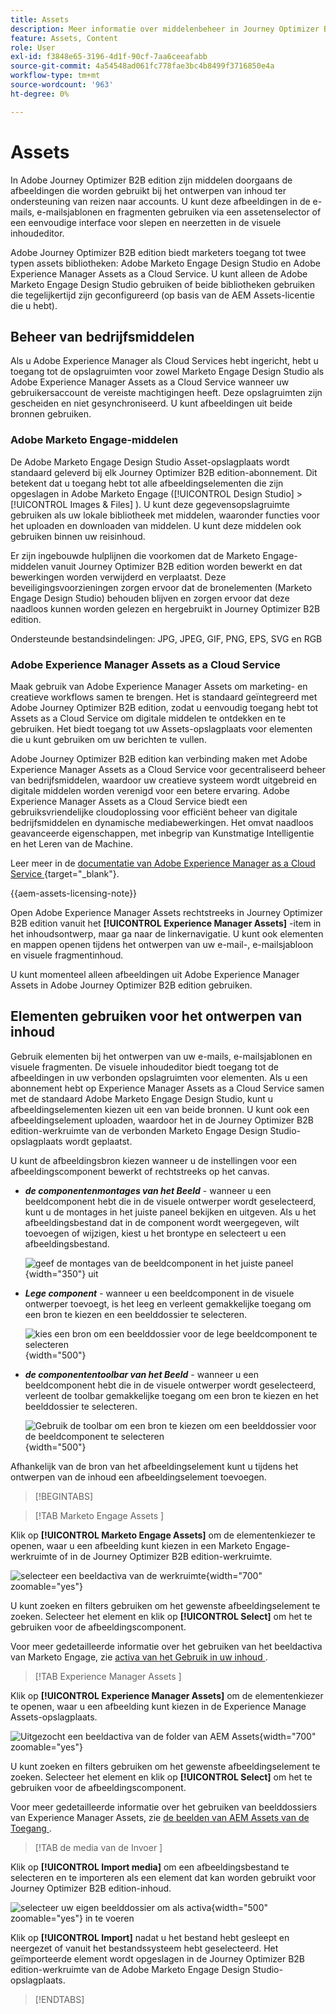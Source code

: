 ```yaml
---
title: Assets
description: Meer informatie over middelenbeheer in Journey Optimizer B2B edition.
feature: Assets, Content
role: User
exl-id: f3848e65-3196-4d1f-90cf-7aa6ceeafabb
source-git-commit: 4a54548ad061fc778fae3bc4b8499f3716850e4a
workflow-type: tm+mt
source-wordcount: '963'
ht-degree: 0%

---
```


# Assets

In Adobe Journey Optimizer B2B edition zijn middelen doorgaans de afbeeldingen die worden gebruikt bij het ontwerpen van inhoud ter ondersteuning van reizen naar accounts. U kunt deze afbeeldingen in de e-mails, e-mailsjablonen en fragmenten gebruiken via een assetenselector of een eenvoudige interface voor slepen en neerzetten in de visuele inhoudeditor.

Adobe Journey Optimizer B2B edition biedt marketers toegang tot twee typen assets bibliotheken: Adobe Marketo Engage Design Studio en Adobe Experience Manager Assets as a Cloud Service. U kunt alleen de Adobe Marketo Engage Design Studio gebruiken of beide bibliotheken gebruiken die tegelijkertijd zijn geconfigureerd (op basis van de AEM Assets-licentie die u hebt).

## Beheer van bedrijfsmiddelen

Als u Adobe Experience Manager als Cloud Services hebt ingericht, hebt u toegang tot de opslagruimten voor zowel Marketo Engage Design Studio als Adobe Experience Manager Assets as a Cloud Service wanneer uw gebruikersaccount de vereiste machtigingen heeft. Deze opslagruimten zijn gescheiden en niet gesynchroniseerd. U kunt afbeeldingen uit beide bronnen gebruiken.

### Adobe Marketo Engage-middelen

De Adobe Marketo Engage Design Studio Asset-opslagplaats wordt standaard geleverd bij elk Journey Optimizer B2B edition-abonnement. Dit betekent dat u toegang hebt tot alle afbeeldingselementen die zijn opgeslagen in Adobe Marketo Engage ([!UICONTROL Design Studio] > [!UICONTROL Images & Files] ). U kunt deze gegevensopslagruimte gebruiken als uw lokale bibliotheek met middelen, waaronder functies voor het uploaden en downloaden van middelen. U kunt deze middelen ook gebruiken binnen uw reisinhoud.

Er zijn ingebouwde hulplijnen die voorkomen dat de Marketo Engage-middelen vanuit Journey Optimizer B2B edition worden bewerkt en dat bewerkingen worden verwijderd en verplaatst. Deze beveiligingsvoorzieningen zorgen ervoor dat de bronelementen (Marketo Engage Design Studio) behouden blijven en zorgen ervoor dat deze naadloos kunnen worden gelezen en hergebruikt in Journey Optimizer B2B edition.

Ondersteunde bestandsindelingen: JPG, JPEG, GIF, PNG, EPS, SVG en RGB

### Adobe Experience Manager Assets as a Cloud Service

Maak gebruik van Adobe Experience Manager Assets om marketing- en creatieve workflows samen te brengen. Het is standaard geïntegreerd met Adobe Journey Optimizer B2B edition, zodat u eenvoudig toegang hebt tot Assets as a Cloud Service om digitale middelen te ontdekken en te gebruiken. Het biedt toegang tot uw Assets-opslagplaats voor elementen die u kunt gebruiken om uw berichten te vullen.

Adobe Journey Optimizer B2B edition kan verbinding maken met Adobe Experience Manager Assets as a Cloud Service voor gecentraliseerd beheer van bedrijfsmiddelen, waardoor uw creatieve systeem wordt uitgebreid en digitale middelen worden verenigd voor een betere ervaring. Adobe Experience Manager Assets as a Cloud Service biedt een gebruiksvriendelijke cloudoplossing voor efficiënt beheer van digitale bedrijfsmiddelen en dynamische mediabewerkingen. Het omvat naadloos geavanceerde eigenschappen, met inbegrip van Kunstmatige Intelligentie en het Leren van de Machine.

Leer meer in de [ documentatie van Adobe Experience Manager as a Cloud Service ](https://experienceleague.adobe.com/nl/docs/experience-manager-cloud-service/content/assets/overview){target="_blank"}.

{{aem-assets-licensing-note}}

Open Adobe Experience Manager Assets rechtstreeks in Journey Optimizer B2B edition vanuit het **[!UICONTROL Experience Manager Assets]** -item in het inhoudsontwerp, maar ga naar de linkernavigatie. U kunt ook elementen en mappen openen tijdens het ontwerpen van uw e-mail-, e-mailsjabloon en visuele fragmentinhoud.

U kunt momenteel alleen afbeeldingen uit Adobe Experience Manager Assets in Adobe Journey Optimizer B2B edition gebruiken.

## Elementen gebruiken voor het ontwerpen van inhoud

Gebruik elementen bij het ontwerpen van uw e-mails, e-mailsjablonen en visuele fragmenten. De visuele inhoudeditor biedt toegang tot de afbeeldingen in uw verbonden opslagruimten voor elementen. Als u een abonnement hebt op Experience Manager Assets as a Cloud Service samen met de standaard Adobe Marketo Engage Design Studio, kunt u afbeeldingselementen kiezen uit een van beide bronnen. U kunt ook een afbeeldingselement uploaden, waardoor het in de Journey Optimizer B2B edition-werkruimte van de verbonden Marketo Engage Design Studio-opslagplaats wordt geplaatst.

U kunt de afbeeldingsbron kiezen wanneer u de instellingen voor een afbeeldingscomponent bewerkt of rechtstreeks op het canvas.

* **_de componentenmontages van het Beeld_** - wanneer u een beeldcomponent hebt die in de visuele ontwerper wordt geselecteerd, kunt u de montages in het juiste paneel bekijken en uitgeven. Als u het afbeeldingsbestand dat in de component wordt weergegeven, wilt toevoegen of wijzigen, kiest u het brontype en selecteert u een afbeeldingsbestand.

  ![ geef de montages van de beeldcomponent in het juiste paneel ](./assets/content-assets-image-settings.png){width="350"} uit

* **_Lege component_** - wanneer u een beeldcomponent in de visuele ontwerper toevoegt, is het leeg en verleent gemakkelijke toegang om een bron te kiezen en een beelddossier te selecteren.

  ![ kies een bron om een beelddossier voor de lege beeldcomponent te selecteren ](./assets/content-assets-image-component-empty.png){width="500"}

* **_de componententoolbar van het Beeld_** - wanneer u een beeldcomponent hebt die in de visuele ontwerper wordt geselecteerd, verleent de toolbar gemakkelijke toegang om een bron te kiezen en het beelddossier te selecteren.

  ![ Gebruik de toolbar om een bron te kiezen om een beelddossier voor de beeldcomponent te selecteren ](./assets/content-assets-image-toolbar-settings.png){width="500"}

Afhankelijk van de bron van het afbeeldingselement kunt u tijdens het ontwerpen van de inhoud een afbeeldingselement toevoegen.

>[!BEGINTABS]

>[!TAB  Marketo Engage Assets ]

Klik op **[!UICONTROL Marketo Engage Assets]** om de elementenkiezer te openen, waar u een afbeelding kunt kiezen in een Marketo Engage-werkruimte of in de Journey Optimizer B2B edition-werkruimte.

![ selecteer een beeldactiva van de werkruimte ](./assets/content-assets-image-me-selected.png){width="700" zoomable="yes"}

U kunt zoeken en filters gebruiken om het gewenste afbeeldingselement te zoeken. Selecteer het element en klik op **[!UICONTROL Select]** om het te gebruiken voor de afbeeldingscomponent.

Voor meer gedetailleerde informatie over het gebruiken van het beeldactiva van Marketo Engage, zie [ activa van het Gebruik in uw inhoud ](./marketo-engage-design-studio.md#use-assets-in-your-content).

>[!TAB  Experience Manager Assets ]

Klik op **[!UICONTROL Experience Manager Assets]** om de elementenkiezer te openen, waar u een afbeelding kunt kiezen in de Experience Manage Assets-opslagplaats.

![ Uitgezocht een beeldactiva van de folder van AEM Assets ](./assets/content-assets-image-aem-selected.png){width="700" zoomable="yes"}

U kunt zoeken en filters gebruiken om het gewenste afbeeldingselement te zoeken. Selecteer het element en klik op **[!UICONTROL Select]** om het te gebruiken voor de afbeeldingscomponent.

Voor meer gedetailleerde informatie over het gebruiken van beelddossiers van Experience Manager Assets, zie [ de beelden van AEM Assets van de Toegang ](./aem-assets.md#access-aem-assets-images).

>[!TAB  de media van de Invoer ]

Klik op **[!UICONTROL Import media]** om een afbeeldingsbestand te selecteren en te importeren als een element dat kan worden gebruikt voor Journey Optimizer B2B edition-inhoud.

![ selecteer uw eigen beelddossier om als activa ](./assets/content-assets-image-import-file-selected.png){width="500" zoomable="yes"} in te voeren

Klik op **[!UICONTROL Import]** nadat u het bestand hebt gesleept en neergezet of vanuit het bestandssysteem hebt geselecteerd. Het geïmporteerde element wordt opgeslagen in de Journey Optimizer B2B edition-werkruimte van de Adobe Marketo Engage Design Studio-opslagplaats.

>[!ENDTABS]
